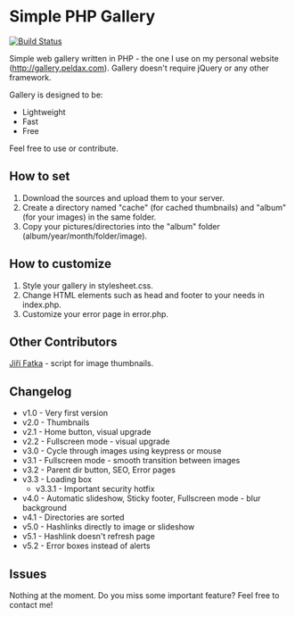 # Simple PHP Gallery

[![Build Status](https://travis-ci.org/peldax/SimplePHPGallery.svg?branch=master)](https://travis-ci.org/peldax/SimplePHPGallery)

Simple web gallery written in PHP - the one I use on my personal website (http://gallery.peldax.com).
Gallery doesn't require jQuery or any other framework.

Gallery is designed to be:

* Lightweight
* Fast
* Free

Feel free to use or contribute.

## How to set

1. Download the sources and upload them to your server.
2. Create a directory named "cache" (for cached thumbnails) and "album" (for your images) in the same folder.
3. Copy your pictures/directories into the "album" folder (album/year/month/folder/image).

## How to customize

1. Style your gallery in stylesheet.css.
2. Change HTML elements such as head and footer to your needs in index.php.
3. Customize your error page in error.php.

## Other Contributors

[Jiří Fatka](https://github.com/NTSFka) - script for image thumbnails.

## Changelog

* v1.0 - Very first version
* v2.0 - Thumbnails
* v2.1 - Home button, visual upgrade
* v2.2 - Fullscreen mode - visual upgrade
* v3.0 - Cycle through images using keypress or mouse
* v3.1 - Fullscreen mode - smooth transition between images
* v3.2 - Parent dir button, SEO, Error pages
* v3.3 - Loading box
    - v3.3.1 - Important security hotfix
* v4.0 - Automatic slideshow, Sticky footer, Fullscreen mode - blur background
* v4.1 - Directories are sorted
* v5.0 - Hashlinks directly to image or slideshow
* v5.1 - Hashlink doesn't refresh page
* v5.2 - Error boxes instead of alerts

## Issues

Nothing at the moment.
Do you miss some important feature? Feel free to contact me!
